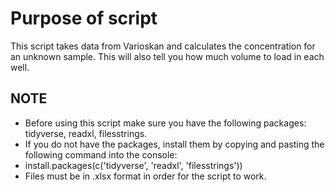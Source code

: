 # Purpose of script
This script takes data from Varioskan and calculates the concentration for an unknown sample.
This will also tell you how much volume to load in each well.


## NOTE
- Before using this script make sure you have the following packages: tidyverse, readxl, filesstrings.
- If you do not have the packages, install them by copying and pasting the following command into the console:
- install.packages(c('tidyverse', 'readxl', 'filesstrings'))
- Files must be in .xlsx format in order for the script to work.
